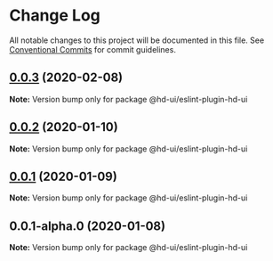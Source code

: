 # Change Log

All notable changes to this project will be documented in this file.
See [Conventional Commits](https://conventionalcommits.org) for commit guidelines.

## [0.0.3](https://github.com/hd-ui/hd-ui/compare/@hd-ui/eslint-plugin-hd-ui@0.0.2...@hd-ui/eslint-plugin-hd-ui@0.0.3) (2020-02-08)

**Note:** Version bump only for package @hd-ui/eslint-plugin-hd-ui





## [0.0.2](https://github.com/hd-ui/hd-ui/compare/@hd-ui/eslint-plugin-hd-ui@0.0.1...@hd-ui/eslint-plugin-hd-ui@0.0.2) (2020-01-10)

**Note:** Version bump only for package @hd-ui/eslint-plugin-hd-ui






## [0.0.1](https://github.com/hd-ui/hd-ui/compare/@hd-ui/eslint-plugin-hd-ui@0.0.1-alpha.0...@hd-ui/eslint-plugin-hd-ui@0.0.1) (2020-01-09)

**Note:** Version bump only for package @hd-ui/eslint-plugin-hd-ui





## 0.0.1-alpha.0 (2020-01-08)

**Note:** Version bump only for package @hd-ui/eslint-plugin-hd-ui
